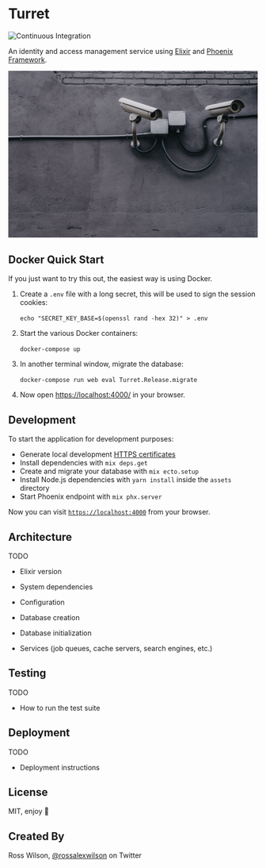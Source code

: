 # Turret

![Continuous Integration](https://github.com/rosswilson/turret-elixir/workflows/Continuous%20Integration/badge.svg)

An identity and access management service using [Elixir](https://elixir-lang.org/) and [Phoenix Framework](https://www.phoenixframework.org/).

![](./docs/images/scott-webb-unsplash.jpg)

## Docker Quick Start

If you just want to try this out, the easiest way is using Docker.

1. Create a `.env` file with a long secret, this will be used to sign the session cookies:

   `echo "SECRET_KEY_BASE=$(openssl rand -hex 32)" > .env`

1. Start the various Docker containers:

   `docker-compose up`

1. In another terminal window, migrate the database:

   `docker-compose run web eval Turret.Release.migrate`

1. Now open [https://localhost:4000/](https://localhost:4000/) in your browser.

## Development

To start the application for development purposes:

- Generate local development [HTTPS certificates](./docs/local_ssl.md)
- Install dependencies with `mix deps.get`
- Create and migrate your database with `mix ecto.setup`
- Install Node.js dependencies with `yarn install` inside the `assets` directory
- Start Phoenix endpoint with `mix phx.server`

Now you can visit [`https://localhost:4000`](https://localhost:4000) from your browser.

## Architecture

TODO

- Elixir version

- System dependencies

- Configuration

- Database creation

- Database initialization

- Services (job queues, cache servers, search engines, etc.)

## Testing

TODO

- How to run the test suite

## Deployment

TODO

- Deployment instructions

## License

MIT, enjoy 👋

## Created By

Ross Wilson, [@rossalexwilson](https://twitter.com/rossalexwilson) on Twitter
